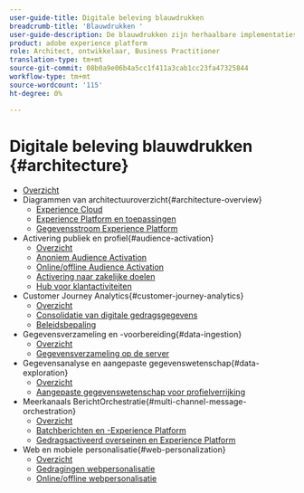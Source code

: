```yaml
---
user-guide-title: Digitale beleving blauwdrukken
breadcrumb-title: 'Blauwdrukken '
user-guide-description: De blauwdrukken zijn herhaalbare implementaties om gevestigde bedrijfsproblemen aan te pakken en architectuurdiagrammen, technische overwegingen, en relevante documentatiekoppelingen te bevatten.
product: adobe experience platform
role: Architect, ontwikkelaar, Business Practitioner
translation-type: tm+mt
source-git-commit: 08b0a9e06b4a5cc1f411a3cab1cc23fa47325844
workflow-type: tm+mt
source-wordcount: '115'
ht-degree: 0%

---
```


# Digitale beleving blauwdrukken {#architecture}

+ [Overzicht](/help/blueprints/overview.md)
+ Diagrammen van architectuuroverzicht{#architecture-overview}
   + [Experience Cloud](/help/blueprints/experience-platform/experience-cloud.md)
   + [Experience Platform en toepassingen](/help/blueprints/experience-platform/platform-applications.md)
   + [Gegevensstroom Experience Platform](/help/blueprints/experience-platform/platform-data-flow.md)
+ Activering publiek en profiel{#audience-activation}
   + [Overzicht](/help/blueprints/audience-activation/overview.md)
   + [Anoniem Audience Activation](/help/blueprints/audience-activation/anonymous.md)
   + [Online/offline Audience Activation](/help/blueprints/audience-activation/online-offline.md)
   + [Activering naar zakelijke doelen](/help/blueprints/audience-activation/enterprise-destinations.md)
   + [Hub voor klantactiviteiten](/help/blueprints/audience-activation/customer-activity.md)
+ Customer Journey Analytics{#customer-journey-analytics}
   + [Overzicht](/help/blueprints/customer-journey-analytics/overview.md)
   + [Consolidatie van digitale gedragsgegevens](/help/blueprints/customer-journey-analytics/digital-behavioral-data-consolidation.md)
   + [Beleidsbepaling](/help/blueprints/customer-journey-analytics/call-deflect.md)
+ Gegevensverzameling en -voorbereiding{#data-ingestion}
   + [Overzicht](/help/blueprints/data-ingestion/overview.md)
   + [Gegevensverzameling op de server](/help/blueprints/data-ingestion/server-side-collection.md)
+ Gegevensanalyse en aangepaste gegevenswetenschap{#data-exploration}
   + [Overzicht](/help/blueprints/data-insights/overview.md)
   + [Aangepaste gegevenswetenschap voor profielverrijking](/help/blueprints/data-insights/data-science.md)
+ Meerkanaals BerichtOrchestratie{#multi-channel-message-orchestration}
   + [Overzicht](/help/blueprints/multi-channel-message-orchestration/overview.md)
   + [Batchberichten en -Experience Platform](/help/blueprints/multi-channel-message-orchestration/batch-messaging.md)
   + [Gedragsactiveerd overseinen en Experience Platform](/help/blueprints/multi-channel-message-orchestration/triggered-messaging.md)
+ Web en mobiele personalisatie{#web-personalization}
   + [Overzicht](/help/blueprints/web-personalization/overview.md)
   + [Gedragingen webpersonalisatie](/help/blueprints/web-personalization/behavioral.md)
   + [Online/offline webpersonalisatie](/help/blueprints/web-personalization/online-offline.md)

